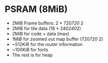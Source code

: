 # PSRAM (8MiB)

* 2MiB Frame buffers: 2 * 720*720* 2
* 2MiB for tile data (18 * 240*240*2)
* 2MiB for code + data (max)
* 1MiB for zoomed out map buffer (720*720* 2)
* ~512KiB for the router information
* ~100KiB for fonts
* The rest is for heap
